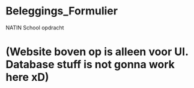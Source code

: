 # Beleggings_Formulier
NATIN School opdracht

# (Website boven op is alleen voor UI. Database stuff is not gonna work here xD)
